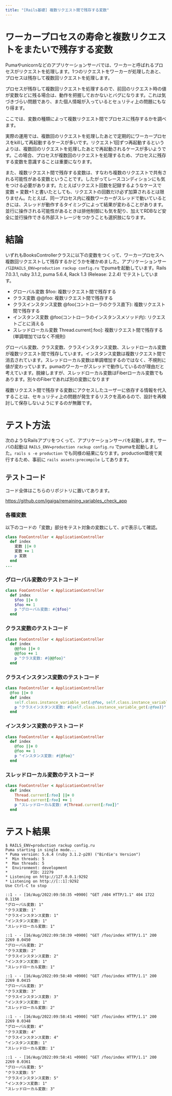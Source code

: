 ```yaml
---
title: "[Rails基礎] 複数リクエスト間で残存する変数"
---
```


# ワーカープロセスの寿命と複数リクエストをまたいで残存する変数

Pumaやunicornなどのアプリケーションサーバでは、ワーカーと呼ばれるプロセスがリクエストを処理します。1つのリクエストをワーカーが処理したあと、プロセスは残存して複数回リクエストを処理します。

プロセスが残存して複数回リクエストを処理するので、前回のリクエスト時の値が変数などに残る場合は、動作を把握しておかないとバグになります。これは気づきづらい問題であり、また個人情報が入っているとセュリティ上の問題にもなり得ます。

ここでは、変数の種類によって複数リクエスト間でプロセスに残存するかを調べます。

実際の運用では、複数回のリクエストを処理したあとで定期的にワーカープロセスをkillして再起動するケースが多いです。リクエスト1回ずつ再起動するというよりは、複数回のリクエストを処理したあとで再起動されるケースが多いようです。この場合、プロセスが複数回のリクエストを処理するため、プロセスに残存する変数を意識することは重要になります。

また、複数リクエスト間で残存する変数は、すなわち複数のリクエストで共有される可能性がある変数ということです。したがってレースコンディションにも気をつける必要があります。たとえばリクエスト回数を記録するようなケースで 変数 = 変数+1 と書いたとしても、リクエストの回数だけ必ず加算されるとは限りません。たとえば、同一プロセス内に複数ワーカーがスレッドで動いているときには、スレッドが動作するタイミングによって結果が変わることがあります。並行に操作される可能性があるときは排他制御にも気を配り、加えてRDBなど安全に並行操作できる外部ストレージをつかうことも選択肢になります。

# 結論

いずれもBooksControllerクラスに以下の変数をつくって、ワーカープロセスへ複数回リクエストして残存するかどうかを確かめました。アプリケーションサーバは`RAILS_ENV=production rackup config.ru` でpumaを起動しています。Rails 7.0.3.1, ruby 3.1.2, puma 5.6.4, Rack 1.3 (Release: 2.2.4) でテストしています。

- グローバル変数 $foo: 複数リクエスト間で残存する
- クラス変数 @@foo: 複数リクエスト間で残存する
- クラスインスタンス変数 @foo(コントローラのクラス直下): 複数リクエスト間で残存する
- インスタンス変数 @foo(コントローラのインスタンスメソッド内): リクエストごとに消える
- スレッドローカル変数 Thread.current[:foo]: 複数リクエスト間で残存する(単調増加ではなく不規則)

グローバル変数、クラス変数、クラスインスタンス変数、スレッドローカル変数が複数リクエスト間で残存しています。インスタンス変数は複数リクエスト間で消去されています。スレッドローカル変数は単調増加するのではなく、不規則に値が変わっています。pumaのワーカーがスレッドで動作しているのが理由だと考えています。脱線しますが、スレッドローカル変数はFiberローカル変数でもあります。別々のFiberであれば別の変数になります

複数リクエスト間で残存する変数にアクセスしたユーザーに依存する情報を代入することは、セキュリティ上の問題が発生するリスクを高めるので、設計を再検討して保存しないようにするのが無難です。

# テスト方法

次のようなRailsアプリをつくって、アプリケーションサーバを起動します。サーバの起動は `RAILS_ENV=production rackup config.ru` でpumaを起動しました。`rails s -e production` でも同様の結果になります。production環境で実行するため、事前に `rails assets:precompile` してあります。

## テストコード

コード全体はこちらのリポジトリに置いてあります。

https://github.com/igaiga/remaining_variables_check_app

### 各種変数

以下のコードの「変数」部分をテスト対象の変数にして、pで表示して確認。

```ruby
class FooController < ApplicationController
  def index
    変数 ||= 0
    変数 += 1
    p 変数
  end
...
```

### グローバル変数のテストコード

```ruby
class FooController < ApplicationController
  def index
    $foo ||= 0
    $foo += 1
    p "グローバル変数: #{$foo}"
  end
```

### クラス変数のテストコード

```ruby
class FooController < ApplicationController
  def index
    @@foo ||= 0
    @@foo += 1
    p "クラス変数: #{@@foo}"
  end
```

### クラスインスタンス変数のテストコード

```ruby
class FooController < ApplicationController
  @foo ||= 0
  def index
    self.class.instance_variable_set(:@foo, self.class.instance_variable_get(:@foo)+1)
    p "クラスインスタンス変数: #{self.class.instance_variable_get(:@foo)}"
  end
```

### インスタンス変数のテストコード

```ruby
class FooController < ApplicationController
  def index
    @foo ||= 0
    @foo += 1
    p "インスタンス変数: #{@foo}"
  end
```

### スレッドローカル変数のテストコード

```ruby
class FooController < ApplicationController
  def index
    Thread.current[:foo] ||= 0
    Thread.current[:foo] += 1
    p "スレッドローカル変数: #{Thread.current[:foo]}"
  end
```

# テスト結果

```
$ RAILS_ENV=production rackup config.ru
Puma starting in single mode...
* Puma version: 5.6.4 (ruby 3.1.2-p20) ("Birdie's Version")
*  Min threads: 5
*  Max threads: 5
*  Environment: development
*          PID: 22279
* Listening on http://127.0.0.1:9292
* Listening on http://[::1]:9292
Use Ctrl-C to stop

::1 - - [16/Aug/2022:09:58:35 +0900] "GET /404 HTTP/1.1" 404 1722 0.1150
"グローバル変数: 1"
"クラス変数: 1"
"クラスインスタンス変数: 1"
"インスタンス変数: 1"
"スレッドローカル変数: 1"

::1 - - [16/Aug/2022:09:58:39 +0900] "GET /foo/index HTTP/1.1" 200 2269 0.0450
"グローバル変数: 2"
"クラス変数: 2"
"クラスインスタンス変数: 2"
"インスタンス変数: 1"
"スレッドローカル変数: 1"

::1 - - [16/Aug/2022:09:58:40 +0900] "GET /foo/index HTTP/1.1" 200 2269 0.0415
"グローバル変数: 3"
"クラス変数: 3"
"クラスインスタンス変数: 3"
"インスタンス変数: 1"
"スレッドローカル変数: 2"

::1 - - [16/Aug/2022:09:58:41 +0900] "GET /foo/index HTTP/1.1" 200 2269 0.0348
"グローバル変数: 4"
"クラス変数: 4"
"クラスインスタンス変数: 4"
"インスタンス変数: 1"
"スレッドローカル変数: 1"

::1 - - [16/Aug/2022:09:58:41 +0900] "GET /foo/index HTTP/1.1" 200 2269 0.0361
"グローバル変数: 5"
"クラス変数: 5"
"クラスインスタンス変数: 5"
"インスタンス変数: 1"
"スレッドローカル変数: 3"
```
